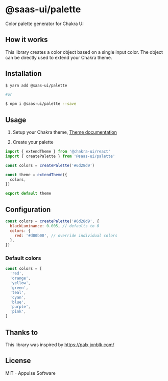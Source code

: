 # @saas-ui/palette

Color palette generator for Chakra UI

## How it works

This library creates a color object based on a single input color. The object can be directly used to extend your Chakra theme.

## Installation

```sh
$ yarn add @saas-ui/palette

#or

$ npm i @saas-ui/palette --save
```

## Usage

1. Setup your Chakra theme, [Theme documentation](https://chakra-ui.com/docs/theming/theme)

2. Create your palette

```jsx theme.jsx
import { extendTheme } from '@chakra-ui/react'
import { createPalette } from '@saas-ui/palette'

const colors = createPalette('#6d28d9')

const theme = extendTheme({
  colors,
})

export default theme
```

## Configuration

```jsx
const colors = createPalette('#6d28d9', {
  blackLuminance: 0.005, // defaults to 0
  colors: {
    red: '#d00b00', // override individual colors
  },
})
```

### Default colors

```js
const colors = [
  'red',
  'orange',
  'yellow',
  'green',
  'teal',
  'cyan',
  'blue',
  'purple',
  'pink',
]
```

## Thanks to

This library was inspired by https://palx.jxnblk.com/

## License

MIT - Appulse Software

